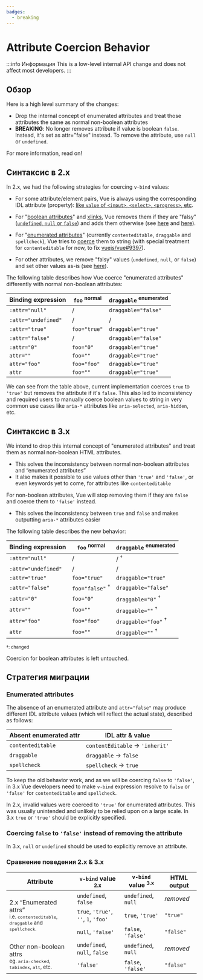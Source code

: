 ```yaml
---
badges:
  - breaking
---
```


# Attribute Coercion Behavior <MigrationBadges :badges="$frontmatter.badges" />

:::info Информация
This is a low-level internal API change and does not affect most developers.
:::

## Обзор

Here is a high level summary of the changes:

- Drop the internal concept of enumerated attributes and treat those attributes the same as normal non-boolean attributes
- **BREAKING**: No longer removes attribute if value is boolean `false`. Instead, it's set as attr="false" instead. To remove the attribute, use `null` or `undefined`.

For more information, read on!

## Синтаксис в 2.x

In 2.x, we had the following strategies for coercing `v-bind` values:

- For some attribute/element pairs, Vue is always using the corresponding IDL attribute (property): [like `value` of `<input>`, `<select>`, `<progress>`, etc](https://github.com/vuejs/vue/blob/bad3c326a3f8b8e0d3bcf07917dc0adf97c32351/src/platforms/web/util/attrs.js#L11-L18).

- For "[boolean attributes](https://github.com/vuejs/vue/blob/bad3c326a3f8b8e0d3bcf07917dc0adf97c32351/src/platforms/web/util/attrs.js#L33-L40)" and [xlinks](https://github.com/vuejs/vue/blob/bad3c326a3f8b8e0d3bcf07917dc0adf97c32351/src/platforms/web/util/attrs.js#L44-L46), Vue removes them if they are "falsy" ([`undefined`, `null` or `false`](https://github.com/vuejs/vue/blob/bad3c326a3f8b8e0d3bcf07917dc0adf97c32351/src/platforms/web/util/attrs.js#L52-L54)) and adds them otherwise (see [here](https://github.com/vuejs/vue/blob/bad3c326a3f8b8e0d3bcf07917dc0adf97c32351/src/platforms/web/runtime/modules/attrs.js#L66-L77) and [here](https://github.com/vuejs/vue/blob/bad3c326a3f8b8e0d3bcf07917dc0adf97c32351/src/platforms/web/runtime/modules/attrs.js#L81-L85)).

- For "[enumerated attributes](https://github.com/vuejs/vue/blob/bad3c326a3f8b8e0d3bcf07917dc0adf97c32351/src/platforms/web/util/attrs.js#L20)" (currently `contenteditable`, `draggable` and `spellcheck`), Vue tries to [coerce](https://github.com/vuejs/vue/blob/bad3c326a3f8b8e0d3bcf07917dc0adf97c32351/src/platforms/web/util/attrs.js#L24-L31) them to string (with special treatment for `contenteditable` for now, to fix [vuejs/vue#9397](https://github.com/vuejs/vue/issues/9397)).

- For other attributes, we remove "falsy" values (`undefined`, `null`, or `false`) and set other values as-is (see [here](https://github.com/vuejs/vue/blob/bad3c326a3f8b8e0d3bcf07917dc0adf97c32351/src/platforms/web/runtime/modules/attrs.js#L92-L113)).

The following table describes how Vue coerce "enumerated attributes" differently with normal non-boolean attributes:

| Binding expression  | `foo` <sup>normal</sup> | `draggable` <sup>enumerated</sup> |
| ------------------- | ----------------------- | --------------------------------- |
| `:attr="null"`      | /                       | `draggable="false"`               |
| `:attr="undefined"` | /                       | /                                 |
| `:attr="true"`      | `foo="true"`            | `draggable="true"`                |
| `:attr="false"`     | /                       | `draggable="false"`               |
| `:attr="0"`         | `foo="0"`               | `draggable="true"`                |
| `attr=""`           | `foo=""`                | `draggable="true"`                |
| `attr="foo"`        | `foo="foo"`             | `draggable="true"`                |
| `attr`              | `foo=""`                | `draggable="true"`                |

We can see from the table above, current implementation coerces `true` to `'true'` but removes the attribute if it's `false`. This also led to inconsistency and required users to manually coerce boolean values to string in very common use cases like `aria-*` attributes like `aria-selected`, `aria-hidden`, etc.

## Синтаксис в 3.x

We intend to drop this internal concept of "enumerated attributes" and treat them as normal non-boolean HTML attributes.

- This solves the inconsistency between normal non-boolean attributes and “enumerated attributes”
- It also makes it possible to use values other than `'true'` and `'false'`, or even keywords yet to come, for attributes like `contenteditable`

For non-boolean attributes, Vue will stop removing them if they are `false` and coerce them to `'false'` instead.

- This solves the inconsistency between `true` and `false` and makes outputting `aria-*` attributes easier

The following table describes the new behavior:

| Binding expression  | `foo` <sup>normal</sup>    | `draggable` <sup>enumerated</sup> |
| ------------------- | -------------------------- | --------------------------------- |
| `:attr="null"`      | /                          | / <sup>†</sup>                    |
| `:attr="undefined"` | /                          | /                                 |
| `:attr="true"`      | `foo="true"`               | `draggable="true"`                |
| `:attr="false"`     | `foo="false"` <sup>†</sup> | `draggable="false"`               |
| `:attr="0"`         | `foo="0"`                  | `draggable="0"` <sup>†</sup>      |
| `attr=""`           | `foo=""`                   | `draggable=""` <sup>†</sup>       |
| `attr="foo"`        | `foo="foo"`                | `draggable="foo"` <sup>†</sup>    |
| `attr`              | `foo=""`                   | `draggable=""` <sup>†</sup>       |

<small>†: changed</small>

Coercion for boolean attributes is left untouched.

## Стратегия миграции

### Enumerated attributes

The absence of an enumerated attribute and `attr="false"` may produce different IDL attribute values (which will reflect the actual state), described as follows:

| Absent enumerated attr | IDL attr & value                     |
| ---------------------- | ------------------------------------ |
| `contenteditable`      | `contentEditable` &rarr; `'inherit'` |
| `draggable`            | `draggable` &rarr; `false`           |
| `spellcheck`           | `spellcheck` &rarr; `true`           |

To keep the old behavior work, and as we will be coercing `false` to `'false'`, in 3.x Vue developers need to make `v-bind` expression resolve to `false` or `'false'` for `contenteditable` and `spellcheck`.

In 2.x, invalid values were coerced to `'true'` for enumerated attributes. This was usually unintended and unlikely to be relied upon on a large scale. In 3.x `true` or `'true'` should be explicitly specified.

### Coercing `false` to `'false'` instead of removing the attribute

In 3.x, `null` or `undefined` should be used to explicitly remove an attribute.

### Сравнение поведения 2.x & 3.x

<table>
  <thead>
    <tr>
      <th>Attribute</th>
      <th><code>v-bind</code> value <sup>2.x</sup></th>
      <th><code>v-bind</code> value <sup>3.x</sup></th>
      <th>HTML output</th>
    </tr>
  </thead>
  <tbody>
    <tr>
      <td rowspan="3">2.x “Enumerated attrs”<br><small>i.e. <code>contenteditable</code>, <code>draggable</code> and <code>spellcheck</code>.</small></td>
      <td><code>undefined</code>, <code>false</code></td>
      <td><code>undefined</code>, <code>null</code></td>
      <td><i>removed</i></td>
    </tr>
    <tr>
      <td>
        <code>true</code>, <code>'true'</code>, <code>''</code>, <code>1</code>,
        <code>'foo'</code>
      </td>
      <td><code>true</code>, <code>'true'</code></td>
      <td><code>"true"</code></td>
    </tr>
    <tr>
      <td><code>null</code>, <code>'false'</code></td>
      <td><code>false</code>, <code>'false'</code></td>
      <td><code>"false"</code></td>
    </tr>
    <tr>
      <td rowspan="2">Other non-boolean attrs<br><small>eg. <code>aria-checked</code>, <code>tabindex</code>, <code>alt</code>, etc.</small></td>
      <td><code>undefined</code>, <code>null</code>, <code>false</code></td>
      <td><code>undefined</code>, <code>null</code></td>
      <td><i>removed</i></td>
    </tr>
    <tr>
      <td><code>'false'</code></td>
      <td><code>false</code>, <code>'false'</code></td>
      <td><code>"false"</code></td>
    </tr>
  </tbody>
</table>
